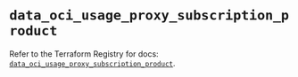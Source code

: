 # `data_oci_usage_proxy_subscription_product`

Refer to the Terraform Registry for docs: [`data_oci_usage_proxy_subscription_product`](https://registry.terraform.io/providers/oracle/oci/6.18.0/docs/data-sources/usage_proxy_subscription_product).

